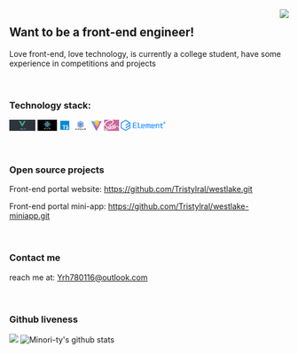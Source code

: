 <img align="right" src="https://count.getloli.com/get/@:Tristylrla?theme=rule34">

## Want to be a front-end engineer!

Love front-end, love technology, is currently a college student, have some experience in competitions and projects
<br><br><br>

### **Technology stack:**

<a href="https://v3.cn.vuejs.org"><code><img height="20" src="./logo/vue.jpg"></code></a>
<a href="https://reactjs.org/"><code><img height="20" src="./logo/react.png"></code></a>
<a href="https://www.tslang.cn/index.html"><code><img height="20" src="./logo/typescript.png"></code></a>
<a href="https://webpack.js.org/"><code><img height="20" src="./logo/webpack.jpg"></code></a>
<a href="https://cn.vitejs.dev"><code><img height="20" src="./logo/vite.png"></code></a>
<a href="https://sass-lang.com"><code><img height="20" src="./logo/sass.png"></code></a>
<a href="https://element-plus.org/zh-CN/"><code><img height="20" src="./logo/element plus.png"></code></a>
<br><br><br>

### Open source projects

Front-end portal website:
https://github.com/Tristylral/westlake.git

Front-end portal mini-app:
https://github.com/Tristylral/westlake-miniapp.git
<br><br><br>

### Contact me
reach me at: Yrh780116@outlook.com
<br><br><br>

### Github liveness

[![](https://activity-graph.herokuapp.com/graph?username=Tristylral&theme=dracula)](https://github.com/ashutosh00710/github-readme-activity-graph)
![Minori-ty's github stats](https://github-readme-stats.vercel.app/api?username=Tristylral&show_icons=true&theme=vue)
